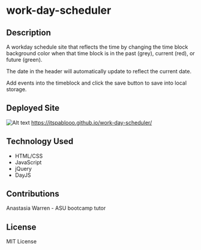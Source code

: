 # work-day-scheduler

## Description

A workday schedule site that reflects the time by changing the time block background color when that time block is in the past (grey), current (red), or future (green). 

The date in the header will automatically update to reflect the current date. 

Add events into the timeblock and click the save button to save into local storage. 

## Deployed Site 

![Alt text](<./assets/Images/Screenshot 2023-09-27 at 10.37.14 AM.png>)
https://itspablooo.github.io/work-day-scheduler/

## Technology Used 

* HTML/CSS
* JavaScript
* jQuery
* DayJS

## Contributions

Anastasia Warren - ASU bootcamp tutor 

## License 

MIT License 